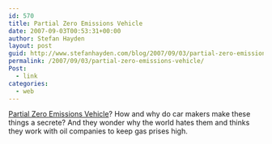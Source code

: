 ```yaml
---
id: 570
title: Partial Zero Emissions Vehicle
date: 2007-09-03T00:53:31+00:00
author: Stefan Hayden
layout: post
guid: http://www.stefanhayden.com/blog/2007/09/03/partial-zero-emissions-vehicle/
permalink: /2007/09/03/partial-zero-emissions-vehicle/
Post:
  - link
categories:
  - web
---
```

<a href="http://autos.msn.com/advice/article.aspx?contentid=4024974&GT1=10365">Partial Zero Emissions Vehicle</a>? How and why do car makers make these things a secrete? And they wonder why the world hates them and thinks they work with oil companies to keep gas prises high.
